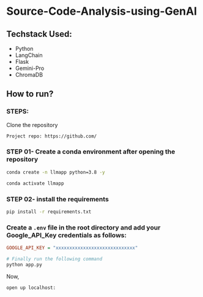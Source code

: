 # Source-Code-Analysis-using-GenAI

## Techstack Used:

- Python
- LangChain
- Flask
- Gemini-Pro
- ChromaDB

## How to run?
### STEPS:

Clone the repository

```bash
Project repo: https://github.com/
```
### STEP 01- Create a conda environment after opening the repository

```bash
conda create -n llmapp python=3.8 -y
```

```bash
conda activate llmapp
```


### STEP 02- install the requirements
```bash
pip install -r requirements.txt
```


### Create a `.env` file in the root directory and add your Google_API_Key credentials as follows:

```ini
GOOGLE_API_KEY = "xxxxxxxxxxxxxxxxxxxxxxxxxxxxx"
```


```bash
# Finally run the following command
python app.py
```

Now,
```bash
open up localhost:
```


